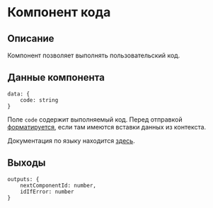 # Компонент кода

## Описание

Компонент позволяет выполнять пользовательский код. 

## Данные компонента

```
data: {
    code: string
}
```

Поле `code` содержит выполняемый код. 
Перед отправкой [форматируется](./format.md#управляющие-символы-и-конструкции), если там имеются вставки данных из контекста.

Документация по языку находится 
[здесь](https://github.com/botscubes/bql/blob/main/docs/lang.md).

## Выходы 

```
outputs: {
    nextComponentId: number,
    idIfError: number
}
```
